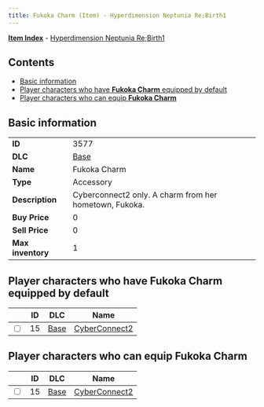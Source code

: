 ```yaml
---
title: Fukoka Charm (Item) - Hyperdimension Neptunia Re;Birth1
---
```


[**Item Index**](/neptunia/rb1/item/index.html) - [Hyperdimension Neptunia Re;Birth1](/neptunia/rb1)

## Contents

- [Basic information](#basic-information)
- [Player characters who have **Fukoka Charm** equipped by default](#player-characters-who-have-fukoka-charm-equipped-by-default)
- [Player characters who can equip **Fukoka Charm**](#player-characters-who-can-equip-fukoka-charm)

## Basic information

|   |   |
| -- | -- |
| **ID** | 3577 |
| **DLC** | [Base](/neptunia/rb1/dlc/1-base.html) |
| **Name** | Fukoka Charm |
| **Type** | Accessory |
| **Description** | Cyberconnect2 only. A charm from her hometown, Fukoka. |
| **Buy Price** | 0 |
| **Sell Price** | 0 |
| **Max inventory** | 1 |


## Player characters who have **Fukoka Charm** equipped by default

|    | ID | DLC | Name |
| -- | -- | --- | ---- |
| <input type="checkbox" id="rb1-player-1-15" class="trackbox" /> | 15 | [Base](/neptunia/rb1/dlc/1-base.html) | [CyberConnect2](/neptunia/rb1/player/1-15-cyberconnect2.html) |


## Player characters who can equip **Fukoka Charm**

|    | ID | DLC | Name |
| -- | -- | --- | ---- |
| <input type="checkbox" id="rb1-player-1-15" class="trackbox" /> | 15 | [Base](/neptunia/rb1/dlc/1-base.html) | [CyberConnect2](/neptunia/rb1/player/1-15-cyberconnect2.html) |

